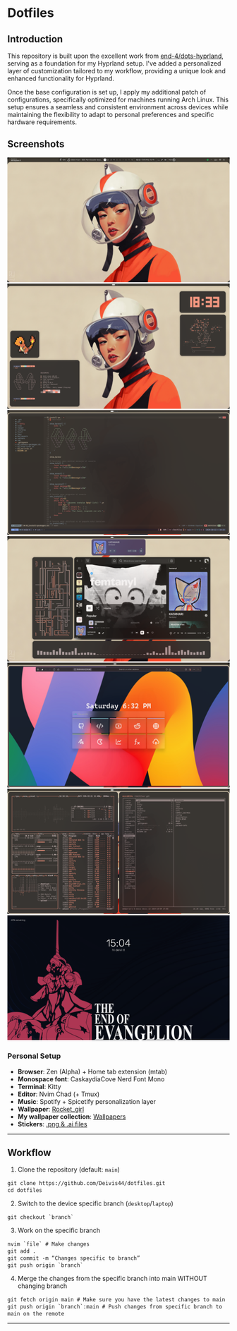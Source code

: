 
# Dotfiles

## Introduction

This repository is built upon the excellent work from [end-4/dots-hyprland](https://github.com/end-4/dots-hyprland), serving as a foundation for my Hyprland setup. I've added a personalized layer of customization tailored to my workflow, providing a unique look and enhanced functionality for Hyprland.

Once the base configuration is set up, I apply my additional patch of configurations, specifically optimized for machines running Arch Linux. This setup ensures a seamless and consistent environment across devices while maintaining the flexibility to adapt to personal preferences and specific hardware requirements.

## Screenshots

![Screenshot 1](./Resources/Screenshots/1_main.png)
![Screenshot 2](./Resources/Screenshots/2_windows.png)
![Screenshot 3](./Resources/Screenshots/3_editor.png)
![Screenshot 4](./Resources/Screenshots/4_music.png)
![Screenshot 5](./Resources/Screenshots/5_browser.png)
![Screenshot 6](./Resources/Screenshots/6_files.png)
![Screenshot 7](./Resources/Screenshots/7_hyprlock.png)

### Personal Setup

- **Browser**: Zen (Alpha) + Home tab extension (mtab)
- **Monospace font**: CaskaydiaCove Nerd Font Mono
- **Terminal**: Kitty
- **Editor**: Nvim Chad (+ Tmux)
- **Music**: Spotify + Spicetify personalization layer
- **Wallpaper**: [Rocket_girl](https://mega.nz/file/3lxDWIrR#Lt53rC6Y52ZjJRAejbyBqpG6eGpu577yPOfovJCAd0o)
- **My wallpaper collection**: [Wallpapers](https://mega.nz/folder/P5pygYZQ#u-x2WmRNMVpWEt8u2Xo5fQ)
- **Stickers**: [.png & .ai files](https://github.com/Deivis44/dotfiles/tree/main/Resources/Stickers)

***

## Workflow

1. Clone the repository (default: `main`)
```
git clone https://github.com/Deivis44/dotfiles.git
cd dotfiles
```

2. Switch to the device specific branch (`desktop`/`laptop`)
```
git checkout `branch`
```

3. Work on the specific branch
```
nvim `file` # Make changes
git add .
git commit -m “Changes specific to branch”
git push origin `branch`
```

4. Merge the changes from the specific branch into main WITHOUT changing branch
```
git fetch origin main # Make sure you have the latest changes to main
git push origin `branch`:main # Push changes from specific branch to main on the remote
```

***
